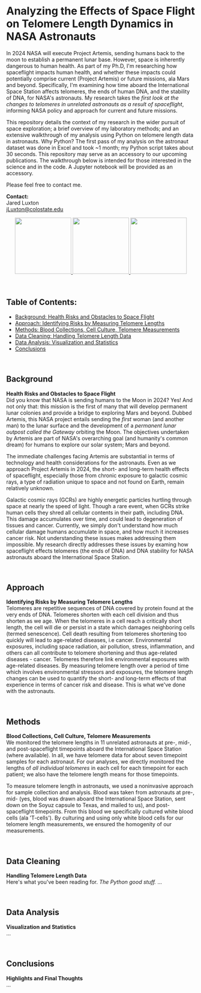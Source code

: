 # Analyzing the Effects of Space Flight on Telomere Length Dynamics in NASA Astronauts
  
In 2024 NASA will execute Project Artemis, sending humans back to the moon to establish a permanent lunar base. However, space is inherently dangerous to human health. As part of my Ph.D, I'm researching how spaceflight impacts human health, and whether these impacts could potentially comprise current (Project Artemis) or future missions, ala Mars and beyond. Specifically, I'm examining how time aboard the International Space Station affects telomeres, the ends of human DNA, and the stability of DNA, for NASA's astronauts. My research takes the *first look at the changes to telomeres in unrelated astronauts as a result of spaceflight*, informing NASA policy and approach for current and future missions.

This repository details the context of my research in the wider pursuit of space exploration; a brief overview of my laboratory methods; and an extensive walkthrough of my analysis using Python on telomere length data in astronauts. Why Python? The first pass of my analysis on the astronaut dataset was done in Excel and took ~1 month; my Python script takes about 30 seconds. This repository may serve as an accessory to our upcoming publications. The walkthrough below is intended for those interested in the science and in the code. A Jupyter notebook will be provided as an accessory. 

Please feel free to contact me.

**Contact:**  
Jared Luxton  
jLuxton@colostate.edu

<p align="center">
<a href="url">
<img src="https://upload.wikimedia.org/wikipedia/commons/thumb/c/c3/Python-logo-notext.svg/200px-Python-logo-notext.svg.png" height="150"> 
<img src="https://cdn1.medicalnewstoday.com/content/images/articles/319/319971/space-explorer.jpg" height="150">
<img src="https://abm-website-assets.s3.amazonaws.com/rdmag.com/s3fs-public/embedded_image/2017/04/telomere-chromosome-stock.jpg" height="150">
</a>
</p>
&nbsp;
&nbsp;   

## Table of Contents:
* [Background: Health Risks and Obstacles to Space Flight](#background) 
* [Approach: Identifying Risks by Measuring Telomere Lengths](#approach)
* [Methods: Blood Collections, Cell Culture, Telomere Measurements](#methods)
* [Data Cleaning: Handling Telomere Length Data](#data-cleaning)
* [Data Analysis: Visualization and Statistics](#data-analysis)
* [Conclusions](#conclusions)

&nbsp;    

## Background 
**Health Risks and Obstacles to Space Flight**\
Did you know that NASA is sending humans to the Moon in 2024? Yes! And not only that: this mission is the first of many that will develop permanent lunar colonies and provide a bridge to exploring Mars and beyond. Dubbed Artemis, this NASA project entails sending the *first* woman (and another man) to the lunar surface and the development of a *permanent lunar outpost called the Gateway* orbiting the Moon. The objectives undertaken by Artemis are part of NASA's overarching goal (and humanity's common dream) for humans to explore our solar system; Mars and beyond. 

The immediate challenges facing Artemis are substantial in terms of technology and health considerations for the astronauts. Even as we approach Project Artemis in 2024, the short- and long-term health effects of spaceflight, especially those from chronic exposure to galactic cosmic rays, a type of radiation unique to space and not found on Earth, remain relatively unknown. 

Galactic cosmic rays (GCRs) are highly energetic particles hurtling through space at nearly the speed of light. Though a rare event, when GCRs strike human cells they shred all cellular contents in their path, including DNA. This damage accumulates over time, and could lead to degeneration of tissues and cancer. Currently, we simply don't understand how much cellular damage humans accumulate in space, and how much it increases cancer risk. Not understanding these issues makes addressing them impossible. My research directly addresses these issues by examing how spaceflight effects telomeres (the ends of DNA) and DNA stability for NASA astronauts aboard the International Space Station. 

&nbsp; 

## Approach 
**Identifying Risks by Measuring Telomere Lengths**\
Telomeres are repetitive sequences of DNA covered by protein found at the very ends of DNA. Telomeres shorten with each cell division and thus shorten as we age. When the telomeres in a cell reach a critically short length, the cell will die or persist in a state which damages neighboring cells (termed senescence). Cell death resulting from telomeres shortening too quickly will lead to age-related diseases, i.e cancer.  Environmental exposures, including space radiation, air pollution, stress, inflammation, and others can all contribute to telomere shortening and thus age-related diseases - cancer. Telomeres therefore link environmental exposures with age-related diseases. By measuring telomere length over a period of time which involves environmental stressors and exposures, the telomere length changes can be used to quantify the short- and long-term effects of that experience in terms of cancer risk and disease. This is what we've done with the astronauts.

&nbsp; 

## Methods
**Blood Collections, Cell Culture, Telomere Measurements**\
We monitored the telomere lengths in 11 unrelated astronauts at pre-, mid-, and post-spaceflight timepoints aboard the International Space Station (where available). In all, we have telomere data for about seven timepoint samples for each astronaut. For our analyses, we directly monitored the lengths of *all individual telomeres* in each cell for each timepoint for each patient; we also have the telomere length means for those timepoints.

To measure telomere length in astronauts, we used a noninvasive approach for sample collection and analysis. Blood was taken from astronauts at pre-, mid- (yes, blood was drawn aboard the International Space Station, sent down on the Soyuz capsule to Texas, and mailed to us), and post-spaceflight timepoints. From this blood we specifically cultured white blood cells (ala 'T-cells'). By culturing and using only white blood cells for our telomere length measurements, we ensured the homogenity of our measurements. 

&nbsp; 

## Data Cleaning 
**Handling Telomere Length Data**\
Here's what you've been reading for. *The Python good stuff.* 
...

&nbsp; 

## Data Analysis
**Visualization and Statistics**\
...

&nbsp; 

## Conclusions
**Highlights and Final Thoughts**\
...

&nbsp; 
&nbsp; 
